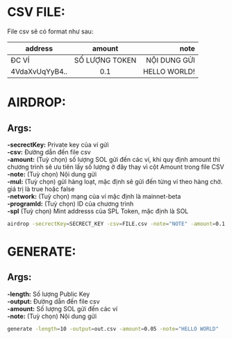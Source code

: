 # CSV FILE:
File csv sẽ có format như sau:

| address        | amount           | note         |
| -------------- |:----------------:| ------------:|
| ĐC VÍ          | SỐ LƯỢNG TOKEN   | NỘI DUNG GỬI |
| 4VdaXvUqYyB4.. | 0.1              | HELLO WORLD! |


# AIRDROP:
## Args:
**-secrectKey:** Private key của ví gửi<br/>
**-csv:** Đường dẫn đến file csv<br/>
**-amount:** (Tuỳ chọn) số lượng SOL gửi đến các ví, khi quy định amount thì chương trình sẽ ưu tiên lấy số lượng ở đây thay vì cột Amount trong file CSV<br/>
**-note:** (Tuỳ chọn) Nội dung gửi<br/>
**-mul:** (Tuỳ chọn) gửi hàng loạt, mặc định sẽ gửi đến từng ví theo hàng chờ. giá trị là true hoặc false<br/>
**-network:** (Tuỳ chọn) mạng của ví mặc định là mainnet-beta<br/>
**-programId:** (Tuỳ chọn) ID của chương trình<br/>
**-spl** (Tuỳ chọn) Mint addresss của SPL Token, mặc định là SOL

```bash
airdrop -secrectKey=SECRECT_KEY -csv=FILE.csv -note="NOTE" -amount=0.1 -mul=true/false -programId=PROGRAM_ID -network=devnet
```

# GENERATE:
## Args:
**-length:** Số lượng Public Key<br/>
**-output:** Đường dẫn đến file csv<br/>
**-amount:** Số lượng SOL gửi đến các ví<br/>
**-note:** (Tuỳ chọn) Nội dung gửi<br/>

```bash
generate -length=10 -output=out.csv -amount=0.05 -note="HELLO WORLD"
```
